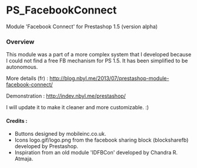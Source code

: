 PS_FacebookConnect
==================

Module 'Facebook Connect' for Prestashop 1.5 (version alpha)

<h3>Overview</h3>
<p>This module was a part of a more complex system that I developed because I could not find a free 
FB mechanism for PS 1.5. It has been simplified to be autonomous.</p>

More details (fr) : http://blog.nbyl.me/2013/07/prestashop-module-facebook-connect/

Demonstration : http://indev.nbyl.me/prestashop/

I will update it to make it cleaner and more customizable. :)

<h4>Credits : </h4>
<ul>
  <li>Buttons designed by mobileinc.co.uk.</li>
  <li>Icons logo.gif/logo.png from the facebook sharing block (blocksharefb) developed by Prestashop.</li>
  <li>Inspiration from an old module 'IDFBCon' developed by Chandra R. Atmaja.</li>
</ul>
